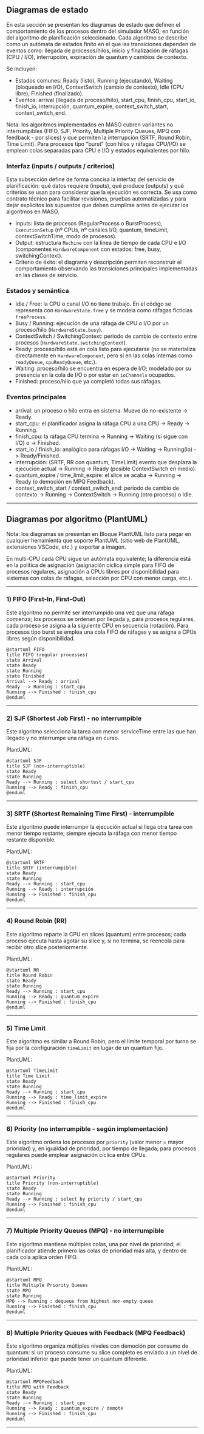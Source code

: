 ## Diagramas de estado

En esta sección se presentan los diagramas de estado que definen el comportamiento de los procesos dentro del simulador MASO, en función del algoritmo de planificación seleccionado. Cada algoritmo se describe como un autómata de estados finito en el que las transiciones dependen de eventos como: llegada de procesos/hilos, inicio y finalización de ráfagas (CPU / I/O), interrupción, expiración de quantum y cambios de contexto.

Se incluyen:

- Estados comunes: Ready (listo), Running (ejecutando), Waiting (bloqueado en I/O), ContextSwitch (cambio de contexto), Idle (CPU libre), Finished (finalizado).
- Eventos: arrival (llegada de proceso/hilo), start_cpu, finish_cpu, start_io, finish_io, interrupción, quantum_expire, context_switch_start, context_switch_end.

Nota: los algoritmos implementados en MASO cubren variantes no interrumpibles (FIFO, SJF, Priority, Multiple Priority Queues, MPQ con feedback - por slices) y que permiten la interrupción (SRTF, Round Robin, Time Limit). Para procesos tipo "burst" (con hilos y ráfagas CPU/I/O) se emplean colas separadas para CPU e I/O y estados equivalentes por hilo.

### Interfaz (inputs / outputs / criterios)

Esta subsección define de forma concisa la interfaz del servicio de planificación: qué datos requiere (inputs), qué produce (outputs) y qué criterios se usan para considerar que la ejecución es correcta. Se usa como contrato técnico para facilitar revisiones, pruebas automatizadas y para dejar explícitos los supuestos que deben cumplirse antes de ejecutar los algoritmos en MASO.

- Inputs: lista de procesos (RegularProcess o BurstProcess), `ExecutionSetup` (nº CPUs, nº canales I/O, quantum, timeLimit, contextSwitchTime, modo de procesos).
- Output: estructura `Machine` con la línea de tiempo de cada CPU e I/O (componentes `HardwareComponent` con estados: free, busy, switchingContext).
- Criterio de éxito: el diagrama y descripción permiten reconstruir el comportamiento observando las transiciones principales implementadas en las clases de servicio.

### Estados y semántica

- Idle / Free: la CPU o canal I/O no tiene trabajo. En el código se representa con `HardwareState.free` y se modela como ráfagas ficticias `freeProcess`.
- Busy / Running: ejecución de una ráfaga de CPU o I/O por un proceso/hilo (`HardwareState.busy`).
- ContextSwitch / SwitchingContext: periodo de cambio de contexto entre procesos (`HardwareState.switchingContext`).
- Ready: proceso/hilo está en cola listo para ejecutarse (no se materializa directamente en `HardwareComponent`, pero sí en las colas internas como `readyQueue`, `cpuReadyQueue`, etc.).
- Waiting: proceso/hilo se encuentra en espera de I/O; modelado por su presencia en la cola de I/O o por estar en `ioChannels` ocupados.
- Finished: proceso/hilo que ya completó todas sus ráfagas.

### Eventos principales

- arrival: un proceso o hilo entra en sistema. Mueve de no-existente -> Ready.
- start_cpu: el planificador asigna la ráfaga CPU a una CPU -> Ready -> Running.
- finish_cpu: la ráfaga CPU termina -> Running -> Waiting (si sigue con I/O) o -> Finished.
- start_io / finish_io: analógico para ráfagas I/O -> Waiting -> Running(io) -> Ready/Finished.
- interrupción: (SRTF, RR con quantum, TimeLimit) evento que desplaza la ejecución actual -> Running -> Ready (posible ContextSwitch en medio).
- quantum_expire / time_limit_expire: el slice se acaba -> Running -> Ready (o democión en MPQ Feedback).
- context_switch_start / context_switch_end: periodo de cambio de contexto -> Running -> ContextSwitch -> Running (otro proceso) o Idle.

---

## Diagramas por algoritmo (PlantUML)

Nota: los diagramas se presentan en Bloque PlantUML listo para pegar en cualquier herramienta que soporte PlantUML (sitio web de PlantUML, extensiones VSCode, etc.) y exportar a imagen.

En multi-CPU cada CPU sigue un autómata equivalente; la diferencia está en la política de asignación (asignación cíclica simple para FIFO de procesos regulares, asignación a CPUs libres por disponibilidad para sistemas con colas de ráfagas, selección por CPU con menor carga, etc.).

---

### 1) FIFO (First-In, First-Out)

Este algoritmo no permite ser interrumpido una vez que una ráfaga comienza; los procesos se ordenan por llegada y, para procesos regulares, cada proceso se asigna a la siguiente CPU en secuencia (rotación). Para procesos tipo burst se emplea una cola FIFO de ráfagas y se asigna a CPUs libres según disponibilidad.

```plantuml
@startuml FIFO
title FIFO (regular processes)
state Arrival
state Ready
state Running
state Finished
Arrival --> Ready : arrival
Ready --> Running : start_cpu
Running --> Finished : finish_cpu
@enduml
```

---

### 2) SJF (Shortest Job First) - no interrumpible

Este algoritmo selecciona la tarea con menor serviceTime entre las que han llegado y no interrumpe una ráfaga en curso.

PlantUML:

```plantuml
@startuml SJF
title SJF (non-interruptible)
state Ready
state Running
Ready --> Running : select shortest / start_cpu
Running --> Ready : finish_cpu
@enduml
```

---

### 3) SRTF (Shortest Remaining Time First) - interrumpible

Este algoritmo puede interrumpir la ejecución actual si llega otra tarea con menor tiempo restante; siempre ejecuta la ráfaga con menor tiempo restante disponible.

PlantUML:

```plantuml
@startuml SRTF
title SRTF (interrumpible)
state Ready
state Running
Ready --> Running : start_cpu
Running --> Ready : interrupción
Running --> Finished : finish_cpu
@enduml
```

---

### 4) Round Robin (RR)

Este algoritmo reparte la CPU en slices (quantum) entre procesos; cada proceso ejecuta hasta agotar su slice y, si no termina, se reencola para recibir otro slice posteriormente.

PlantUML:

```plantuml
@startuml RR
title Round Robin
state Ready
state Running
Ready --> Running : start_cpu
Running --> Ready : quantum_expire
Running --> Finished : finish_cpu
@enduml
```

---

### 5) Time Limit

Este algoritmo es similar a Round Robin, pero el límite temporal por turno se fija por la configuración `timeLimit` en lugar de un quantum fijo.

PlantUML:

```plantuml
@startuml TimeLimit
title Time Limit
state Ready
state Running
Ready --> Running : start_cpu
Running --> Ready : time_limit_expire
Running --> Finished : finish_cpu
@enduml
```

---

### 6) Priority (no interrumpible - según implementación)

Este algoritmo ordena los procesos por `priority` (valor menor = mayor prioridad) y, en igualdad de prioridad, por tiempo de llegada; para procesos regulares puede emplear asignación cíclica entre CPUs.

PlantUML:

```plantuml
@startuml Priority
title Priority (non-interruptible)
state Ready
state Running
Ready --> Running : select by priority / start_cpu
Running --> Finished : finish_cpu
@enduml
```

---

### 7) Multiple Priority Queues (MPQ) - no interrumpible

Este algoritmo mantiene múltiples colas, una por nivel de prioridad; el planificador atiende primero las colas de prioridad más alta, y dentro de cada cola aplica orden FIFO.

PlantUML:

```plantuml
@startuml MPQ
title Multiple Priority Queues
state MPQ
state Running
MPQ --> Running : dequeue from highest non-empty queue
Running --> Finished : finish_cpu
@enduml
```

---

### 8) Multiple Priority Queues with Feedback (MPQ Feedback)

Este algoritmo organiza múltiples niveles con democión por consumo de quantum: si un proceso consume su slice completo es enviado a un nivel de prioridad inferior que puede tener un quantum diferente.

PlantUML:

```plantuml
@startuml MPQFeedback
title MPQ with Feedback
state Ready
state Running
Ready --> Running : start_cpu
Running --> Ready : quantum_expire / demote
Running --> Finished : finish_cpu
@enduml
```

---
